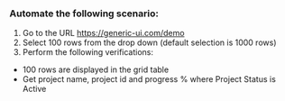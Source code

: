 ### Automate the following scenario:
1. Go to the URL https://generic-ui.com/demo
2. Select 100 rows from the drop down (default selection is 1000 rows)
3. Perform the following verifications:
- 100 rows are displayed in the grid table
- Get project name, project id and progress % where Project Status is Active
